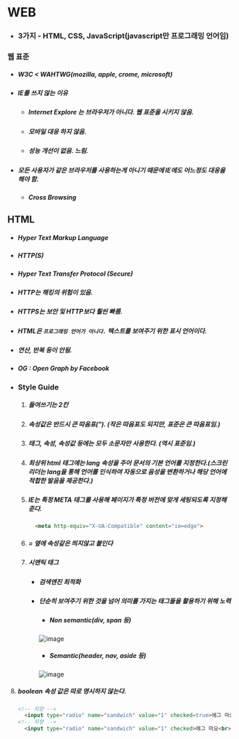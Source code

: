 # WEB

- ### 3가지 - HTML, CSS, JavaScript(javascript만 프로그래밍 언어임)

### 웹 표준

- ##### W3C < WAHTWG(mozilla, apple, crome, microsoft)

- ##### IE를 쓰지 않는 이유

  - ##### Internet Explore 는 브라우저가 아니다. 웹 표준을 시키지 않음.

  - ##### 모바일 대응 하지 않음.

  - ##### 성능 개선이 없음. 느림.

- ##### 모든 사용자가 같은 브라우저를 사용하는게 아니기 때문에 IE에도 어느정도 대응을 해야 함.

  - ##### Cross Browsing



## HTML

- ##### Hyper Text Markup Language

- ##### HTTP(S)

- ##### Hyper Text Transfer Protocol (Secure)

- ##### HTTP는 해킹의 위험이 있음.

- ##### HTTPS는 보안 및 HTTP보다 훨씬 빠름.

- ##### HTML은 `프로그래밍 언어가 아니다.` 텍스트를 보여주기 위한 표시 언어이다.

- ##### 연산, 반복 등이 안됨.

- ##### OG : Open Graph by Facebook

- ### Style Guide

  1. ##### 들여쓰기는 2칸

  2. ##### 속성값은 반드시 큰 따옴표("). (작은 따옴표도 되지만, 표준은 큰 따옴표임.)

  3. ##### 태그, 속성, 속성값 등에는 모두 소문자만 사용한다. (역시 표준임.)

  4. ##### 최상위 html 태그에는 lang 속성을 주어 문서의 기본 언어를 지정한다.(스크린 리더는 lang을 통해 언어를 인식하여 자동으로 음성을 변환하거나 해당 언어에 적합한 발음을 제공한다.)

  5. ##### IE는 특정 META 태그를 사용해 페이지가 특정 버전에 맞게 세팅되도록 지정해준다.

     ```html
       <meta http-equiv="X-UA-Compatible" content="ie=edge">
     ```

  6. ##### = 옆에 속성같은 띄지않고 붙인다

  7. ##### 시맨틱 태그

     - ##### 검색엔진 최적화

     - ##### 단순히 보여주기 위한 것을 넘어 의미를 가지는 태그들을 활용하기 위해 노력

       - ##### Non semantic(div, span 등)

       ![image](https://user-images.githubusercontent.com/52814897/62177410-cba02780-b37f-11e9-9571-7c81b2c7e513.png)

       - ##### Semantic(header, nav, aside 등)

       ![image](https://user-images.githubusercontent.com/52814897/62177391-ba571b00-b37f-11e9-9d88-bc55bbf434de.png)

8. ##### boolean 속성 값은 따로 명시하지 않는다.

   ```html
   <!-- 지양 -->
     <input type="radio" name="sandwich" value="1" checked=true>에그 마요<br>
   <!-- 지향 -->
     <input type="radio" name="sandwich" value="1" checked>에그 마요<br>
   
   ```

   
